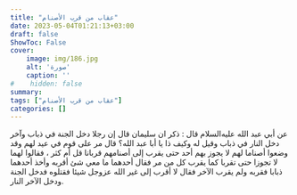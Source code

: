 ```yaml
---
title: "عقاب من قرب الأصنام"
date: 2023-05-04T01:21:13+03:00
draft: false
ShowToc: False
cover:
    image: img/186.jpg
    alt: 'صورة'
    caption: ''
#    hidden: false
summary: 
tags: ["عقاب من قرب الأصنام"]
categories: []
---
```

عن أبي عبد الله
عليه‌السلام قال : ذكر ان سليمان قال إن رجلا دخل الجنة في ذباب
وآخر دخل النار في ذباب وقيل له وكيف ذا يا أبا عبد الله؟ قال مر على
قوم في عيد لهم وقد وضعوا أصناما لهم لا يجوز بهم أحد حتى يقرب إلى
أصنامهم قربانا قل أم كثر ، فقالوا لهما لا تجوزا حتى تقربا كما يقرب
كل من مر فقال أحدهما ما معي شئ أقربه وأخذ أحدهما ذبابا فقربه
ولم يقرب الآخر فقال لا أقرب إلى غير الله عزوجل شيئا فقتلوه فدخل
الجنة ودخل الآخر النار.

